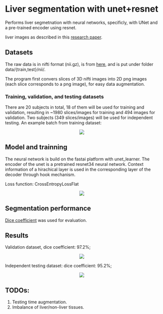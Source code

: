# Liver segmentation with unet+resnet
<p>Performs liver segmetnation with neural networks, specificly, with UNet and a pre-trained encoder using resnet. 
<p>liver images as described in this <a href='https://arxiv.org/pdf/1702.05970.pdf'>research paper</a>.</p>

## Datasets
The raw data is in nifti format (nii.gz), is from <a href='https://www.dropbox.com/s/8h2avwtk8cfzl49/ircad-dataset.zip?dl=0'>here</a>, and is put under folder data/{train,test}/nii/.

The program first convers slices of 3D nifti images into 2D png images (each slice corresponds to a png image), for easy data augmentation.

### Training, validation, and testing datasets
There are 20 subjects in total, 18 of them will be used for training and validation, resulting in ~1980 slices/images for training and 494 images for validation.
Two subjects (349 slices/images) will be used for independent testing.
An example batch from training dataset: 
<p align="center"><img src="img/batch.png" style></img></p>


## Model and trainning
<p>The neural network is build on the fastai platform with unet_learner. The encoder of the unet is a pretrained resnet34 neural network. Context information of a hirachical layer is used in the corresponding layer of the decoder through hook mechanism. </p>
<p>Loss function: CrossEntropyLossFlat</p>
<p align="center"><img src="img/loss.png" style></img></p>
 

## Segmentation performance
<a href='https://en.wikipedia.org/wiki/S%C3%B8rensen%E2%80%93Dice_coefficient'>Dice coefficient</a> was used for evaluation. 

## Results
Validation dataset, dice coefficient: 97.2%; 
<p align="center"><img src="img/prediction.png" style></img></p>

Independent testing dataset: dice coefficient: 95.2%; 
<p align="center"><img src="img/test.png" style></img></p>

## TODOs: 
1. Testing time augmentation.
2. Imbalance of liver/non-liver tissues.